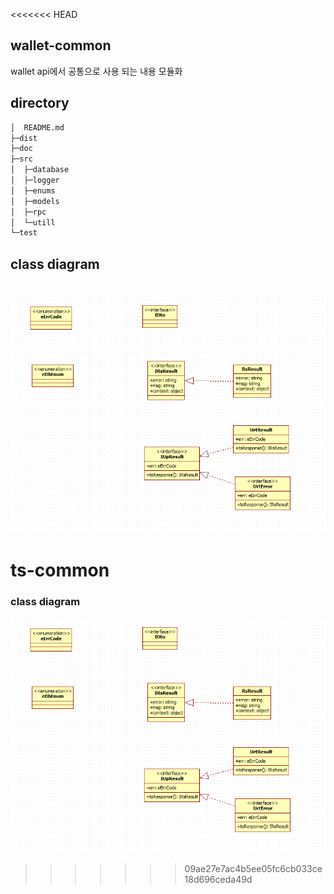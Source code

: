 <<<<<<< HEAD
## wallet-common

wallet api에서 공통으로 사용 되는 내용 모듈화

## directory
```sh
│  README.md
├─dist
├─doc
├─src
│  ├─database
│  ├─logger
│  ├─enums
│  ├─models
│  ├─rpc
│  └─utill
└─test

```

## class diagram
![classdiagram](/doc/classdiagram.png)
=======
# ts-common


### class diagram
![classdiagram](/doc/classdiagram.png)
>>>>>>> 09ae27e7ac4b5ee05fc6cb033ce18d696ceda49d
